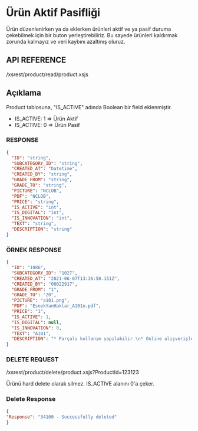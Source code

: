 # Ürün Aktif Pasifliği

Ürün düzenlenirken ya da eklerken ürünleri aktif ve ya pasif duruma çekebilmek için bir buton yerleştirebiliriz. Bu sayede ürünleri kaldırmak zorunda kalmayız ve veri kaybını azaltmış oluruz.

## API REFERENCE

<tabs>
    <tab title="API URL">
        <code-block lang="plain text">/xsrest/product/read/product.xsjs</code-block>
    </tab>
</tabs>

## Açıklama
Product tablosuna, "IS_ACTIVE" adında Boolean bir field eklenmiştir.
- IS_ACTIVE: 1 => Ürün Aktif
- IS_ACTIVE: 0 => Ürün Pasif

### RESPONSE

```json
{
  "ID": "string",
  "SUBCATEGORY_ID": "string",
  "CREATED_AT": "Datetime",
  "CREATED_BY": "string",
  "GRADE_FROM": "string",
  "GRADE_TO": "string",
  "PICTURE": "NCLOB",
  "PDF": "NCLOB",
  "PRICE": "string",
  "IS_ACTIVE": "int",
  "IS_DIGITAL": "int",
  "IS_INNOVATION": "int",
  "TEXT": "string",
  "DESCRIPTION": "string"
}
```

### ÖRNEK RESPONSE
```json
{
  "ID": "1086",
  "SUBCATEGORY_ID": "1027",
  "CREATED_AT": "2021-06-07T13:36:50.151Z",
  "CREATED_BY": "00022917",
  "GRADE_FROM": "1",
  "GRADE_TO": "20",
  "PICTURE": "a101.png",
  "PDF": "EsnekYanHaklar_A101n.pdf",
  "PRICE": "1",
  "IS_ACTIVE": 1,
  "IS_DIGITAL": null,
  "IS_INNOVATION": 0,
  "TEXT": "A101",
  "DESCRIPTION": "* Parçalı kullanım yapılabilir.\n* Online alışverişlerde geçerli değildir.\n* Kullanım süresi 1 yıldır.\n\nDaha fazla detay için butona tıkla!"
}
```

### DELETE REQUEST

<tabs>
    <tab title="API URL">
        <code-block lang="plain text">/xsrest/product/delete/product.xsjs?ProductId=123123</code-block>
    </tab>
</tabs>

Ürünü hard delete olarak silmez. IS_ACTIVE alanını 0'a çeker.

### Delete Response
```json
{
"Response": "34100 - Successfully deleted"
}
```